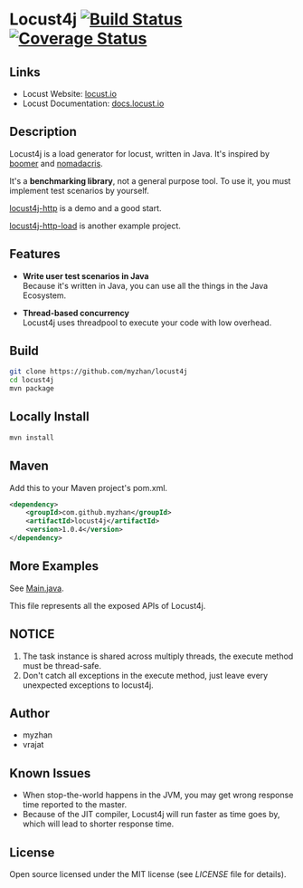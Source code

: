 # Locust4j [![Build Status](https://travis-ci.org/myzhan/locust4j.svg?branch=master)](https://travis-ci.org/myzhan/locust4j) [![Coverage Status](https://codecov.io/gh/myzhan/locust4j/branch/master/graph/badge.svg)](https://codecov.io/gh/myzhan/locust4j)

## Links

* Locust Website: <a href="http://locust.io">locust.io</a>
* Locust Documentation: <a href="http://docs.locust.io">docs.locust.io</a>

## Description

Locust4j is a load generator for locust, written in Java. It's inspired by [boomer](https://github.com/myzhan/boomer) 
and [nomadacris](https://github.com/vrajat/nomadacris).

It's a **benchmarking library**, not a general purpose tool. To use it, you must implement test scenarios by yourself.

[locust4j-http](https://github.com/myzhan/locust4j-http) is a demo and a good start.

[locust4j-http-load](https://github.com/nejckorasa/locust4j-http-load) is another example project.

## Features

* **Write user test scenarios in Java** <br>
Because it's written in Java, you can use all the things in the Java Ecosystem.

* **Thread-based concurrency** <br>
Locust4j uses threadpool to execute your code with low overhead.

## Build

```bash
git clone https://github.com/myzhan/locust4j
cd locust4j
mvn package
```

## Locally Install
```bash
mvn install
```

## Maven

Add this to your Maven project's pom.xml.

```xml
<dependency>
    <groupId>com.github.myzhan</groupId>
    <artifactId>locust4j</artifactId>
    <version>1.0.4</version>
</dependency>
```

## More Examples

See [Main.java](examples/task/Main.java).

This file represents all the exposed APIs of Locust4j.

## NOTICE
1. The task instance is shared across multiply threads, the execute method must be thread-safe.
2. Don't catch all exceptions in the execute method, just leave every unexpected exceptions to locust4j.

## Author

* myzhan
* vrajat

## Known Issues

* When stop-the-world happens in the JVM, you may get wrong response time reported to the master.
* Because of the JIT compiler, Locust4j will run faster as time goes by, which will lead to shorter response time.

## License

Open source licensed under the MIT license (see _LICENSE_ file for details).

